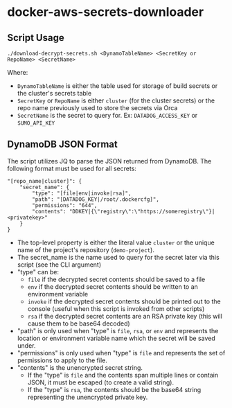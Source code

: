 # docker-aws-secrets-downloader

## Script Usage
```
./download-decrypt-secrets.sh <DynamoTableName> <SecretKey or RepoName> <SecretName>
```

Where:
* `DynamoTableName` is either the table used for storage of build secrets or the cluster's secrets table
* `SecretKey` or `RepoName` is either `cluster` (for the cluster secrets) or the repo name previously used to store the secrets via Orca
* `SecretName` is the secret to query for. Ex: `DATADOG_ACCESS_KEY` or `SUMO_API_KEY`

## DynamoDB JSON Format
The script utilizes JQ to parse the JSON returned from DynamoDB. The following format must be used for all secrets:

```
"[repo_name|cluster]": {
	"secret_name": {
		"type": "[file|env|invoke|rsa]",
		"path": "[DATADOG_KEY|/root/.dockercfg]",
		"permissions": "644",
		"contents": "DDKEY|{\"registry\":\"https://someregistry\"}|<privatekey>"
	}
}
```

* The top-level property is either the literal value `cluster` or the unique name of the project's repository (`demo-project`).
* The secret_name is the name used to query for the secret later via this script (see the CLI argument)
* "type" can be:
  * `file` if the decrypted secret contents should be saved to a file
  * `env` if the decrypted secret contents should be written to an environment variable
  * `invoke` if the decrypted secret contents should be printed out to the console (useful when this script is invoked from other scripts)
  * `rsa` if the decrypted secret contents are an RSA private key (this will cause them to be base64 decoded)
* "path" is only used when "type" is `file`, `rsa`, or `env` and represents the location or environment variable name which the secret will be saved under.
* "permissions" is only used when "type" is `file` and represents the set of permissions to apply to the file.
* "contents" is the unencrypted secret string.
  * If the "type" is `file` and the contents span multiple lines or contain JSON, it must be escaped (to create a valid string).
  * If the "type" is `rsa`, the contents should be the base64 string representing the unencrypted private key.